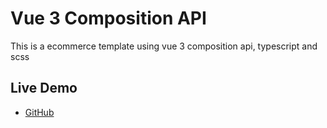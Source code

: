 # Vue 3 Composition API
<p>
  This is a ecommerce template using vue 3 composition api, typescript and scss
</p>

## Live Demo

- [GitHub](https://it27427.github.io/vue-3-composition-api/)